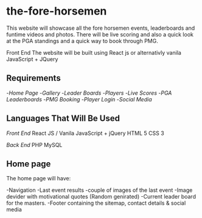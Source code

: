 # the-fore-horsemen

This website will showcase all the fore horsemen events, leaderboards and funtime videos and photos. There will be live scoring and also a quick look at the PGA standings and a quick way to book through PMG.

Front End
The website will be built using React js or alternativly vanila JavaScript + JQuery

## Requirements

-*Home Page*
-*Gallery*
-*Leader Boards*
-*Players*
-*Live Scores*
-*PGA Leaderboards*
-*PMG Booking*
-*Player Login*
-*Social Media*

## Languages That Will Be Used

*Front End*
React JS / Vanila JavaScript + jQuery
HTML 5
CSS 3

*Back End*
PHP
MySQL

## Home page

The home page will have:

-Navigation
-Last event results
-couple of images of the last event
-Image devider with motivational quotes (Random genirated)
-Current leader board for the masters.
-Footer containing the sitemap, contact details & social media